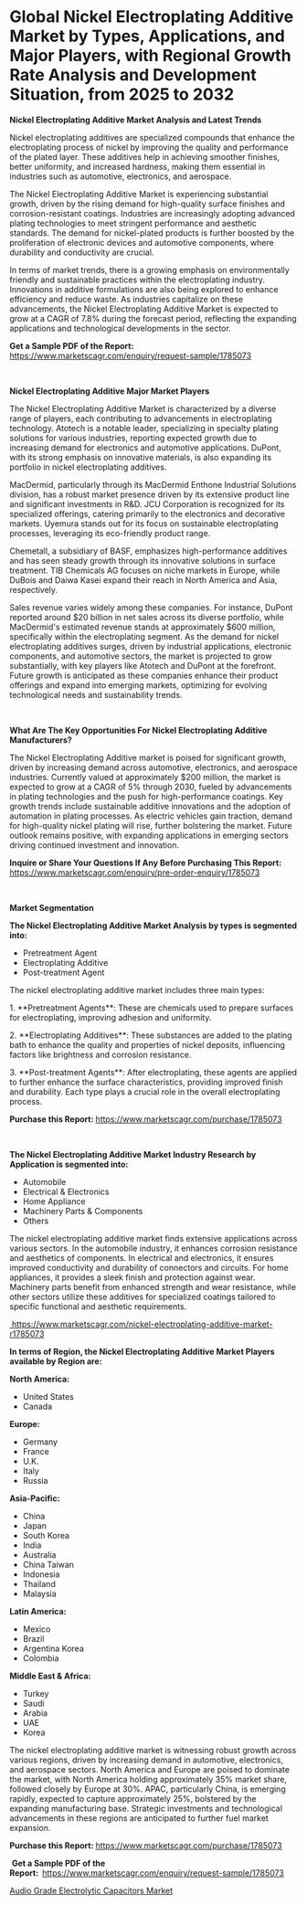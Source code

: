 <p><h1>Global Nickel Electroplating Additive Market by Types, Applications, and Major Players, with Regional Growth Rate Analysis and Development Situation, from 2025 to 2032</h1></p><p><strong>Nickel Electroplating Additive Market Analysis and Latest Trends</strong></p>
<p><p>Nickel electroplating additives are specialized compounds that enhance the electroplating process of nickel by improving the quality and performance of the plated layer. These additives help in achieving smoother finishes, better uniformity, and increased hardness, making them essential in industries such as automotive, electronics, and aerospace. </p><p>The Nickel Electroplating Additive Market is experiencing substantial growth, driven by the rising demand for high-quality surface finishes and corrosion-resistant coatings. Industries are increasingly adopting advanced plating technologies to meet stringent performance and aesthetic standards. The demand for nickel-plated products is further boosted by the proliferation of electronic devices and automotive components, where durability and conductivity are crucial.</p><p>In terms of market trends, there is a growing emphasis on environmentally friendly and sustainable practices within the electroplating industry. Innovations in additive formulations are also being explored to enhance efficiency and reduce waste. As industries capitalize on these advancements, the Nickel Electroplating Additive Market is expected to grow at a CAGR of 7.8% during the forecast period, reflecting the expanding applications and technological developments in the sector.</p></p>
<p><strong>Get a Sample PDF of the Report:&nbsp;</strong> <a href="https://www.marketscagr.com/enquiry/request-sample/1785073?utm_campaign=2650&utm_medium=2&utm_source=Github&utm_content=ia&utm_term=25032025&utm_id=nickel-electroplating-additive">https://www.marketscagr.com/enquiry/request-sample/1785073</a></p>
<p>&nbsp;</p>
<p><strong>Nickel Electroplating Additive Major Market Players</strong></p>
<p><p>The Nickel Electroplating Additive Market is characterized by a diverse range of players, each contributing to advancements in electroplating technology. Atotech is a notable leader, specializing in specialty plating solutions for various industries, reporting expected growth due to increasing demand for electronics and automotive applications. DuPont, with its strong emphasis on innovative materials, is also expanding its portfolio in nickel electroplating additives.</p><p>MacDermid, particularly through its MacDermid Enthone Industrial Solutions division, has a robust market presence driven by its extensive product line and significant investments in R&D. JCU Corporation is recognized for its specialized offerings, catering primarily to the electronics and decorative markets. Uyemura stands out for its focus on sustainable electroplating processes, leveraging its eco-friendly product range.</p><p>Chemetall, a subsidiary of BASF, emphasizes high-performance additives and has seen steady growth through its innovative solutions in surface treatment. TIB Chemicals AG focuses on niche markets in Europe, while DuBois and Daiwa Kasei expand their reach in North America and Asia, respectively.</p><p>Sales revenue varies widely among these companies. For instance, DuPont reported around $20 billion in net sales across its diverse portfolio, while MacDermid's estimated revenue stands at approximately $600 million, specifically within the electroplating segment. As the demand for nickel electroplating additives surges, driven by industrial applications, electronic components, and automotive sectors, the market is projected to grow substantially, with key players like Atotech and DuPont at the forefront. Future growth is anticipated as these companies enhance their product offerings and expand into emerging markets, optimizing for evolving technological needs and sustainability trends.</p></p>
<p>&nbsp;</p>
<p><strong>What Are The Key Opportunities For Nickel Electroplating Additive Manufacturers?</strong></p>
<p><p>The Nickel Electroplating Additive market is poised for significant growth, driven by increasing demand across automotive, electronics, and aerospace industries. Currently valued at approximately $200 million, the market is expected to grow at a CAGR of 5% through 2030, fueled by advancements in plating technologies and the push for high-performance coatings. Key growth trends include sustainable additive innovations and the adoption of automation in plating processes. As electric vehicles gain traction, demand for high-quality nickel plating will rise, further bolstering the market. Future outlook remains positive, with expanding applications in emerging sectors driving continued investment and innovation.</p></p>
<p><strong>Inquire or Share Your Questions If Any Before Purchasing This Report:</strong> <a href="https://www.marketscagr.com/enquiry/pre-order-enquiry/1785073?utm_campaign=2650&utm_medium=2&utm_source=Github&utm_content=ia&utm_term=25032025&utm_id=nickel-electroplating-additive">https://www.marketscagr.com/enquiry/pre-order-enquiry/1785073</a></p>
<p>&nbsp;</p>
<p><strong>Market Segmentation</strong></p>
<p><strong>The Nickel Electroplating Additive Market Analysis by types is segmented into:</strong></p>
<p><ul><li>Pretreatment Agent</li><li>Electroplating Additive</li><li>Post-treatment Agent</li></ul></p>
<p><p>The nickel electroplating additive market includes three main types: </p><p>1. **Pretreatment Agents**: These are chemicals used to prepare surfaces for electroplating, improving adhesion and uniformity.</p><p>  </p><p>2. **Electroplating Additives**: These substances are added to the plating bath to enhance the quality and properties of nickel deposits, influencing factors like brightness and corrosion resistance.</p><p>3. **Post-treatment Agents**: After electroplating, these agents are applied to further enhance the surface characteristics, providing improved finish and durability. Each type plays a crucial role in the overall electroplating process.</p></p>
<p><strong>Purchase this Report:&nbsp;</strong><a href="https://www.marketscagr.com/purchase/1785073?utm_campaign=2650&utm_medium=2&utm_source=Github&utm_content=ia&utm_term=25032025&utm_id=nickel-electroplating-additive">https://www.marketscagr.com/purchase/1785073</a></p>
<p>&nbsp;</p>
<p><strong>The Nickel Electroplating Additive Market Industry Research by Application is segmented into:</strong></p>
<p><ul><li>Automobile</li><li>Electrical & Electronics</li><li>Home Appliance</li><li>Machinery Parts & Components</li><li>Others</li></ul></p>
<p><p>The nickel electroplating additive market finds extensive applications across various sectors. In the automobile industry, it enhances corrosion resistance and aesthetics of components. In electrical and electronics, it ensures improved conductivity and durability of connectors and circuits. For home appliances, it provides a sleek finish and protection against wear. Machinery parts benefit from enhanced strength and wear resistance, while other sectors utilize these additives for specialized coatings tailored to specific functional and aesthetic requirements.</p></p>
<p><a href="https://www.marketscagr.com/nickel-electroplating-additive-market-r1785073?utm_campaign=2650&utm_medium=2&utm_source=Github&utm_content=ia&utm_term=25032025&utm_id=nickel-electroplating-additive">&nbsp;https://www.marketscagr.com/nickel-electroplating-additive-market-r1785073</a></p>
<p><strong>In terms of Region, the Nickel Electroplating Additive Market Players available by Region are:</strong></p>
<p>
    <p> <strong> North America: </strong>
        <ul>
            <li>United States</li>
            <li>Canada</li>
        </ul>
        </p> 
    <p> <strong> Europe: </strong>
        <ul>
            <li>Germany</li>
            <li>France</li>
            <li>U.K.</li>
            <li>Italy</li>
            <li>Russia</li>
        </ul>
        </p> 
    <p> <strong> Asia-Pacific: </strong>
        <ul>
            <li>China</li>
            <li>Japan</li>
            <li>South Korea</li>
            <li>India</li>
            <li>Australia</li>
            <li>China Taiwan</li>
            <li>Indonesia</li>
            <li>Thailand</li>
            <li>Malaysia</li>
        </ul>
        </p> 
    <p> <strong> Latin America: </strong>
        <ul>
            <li>Mexico</li>
            <li>Brazil</li>
            <li>Argentina Korea</li>
            <li>Colombia</li>
        </ul>
        </p> 
    <p> <strong> Middle East & Africa: </strong>
        <ul>
            <li>Turkey</li>
            <li>Saudi</li>
            <li>Arabia</li>
            <li>UAE</li>
            <li>Korea</li>
        </ul>
    </p>
    </p>
<p><p>The nickel electroplating additive market is witnessing robust growth across various regions, driven by increasing demand in automotive, electronics, and aerospace sectors. North America and Europe are poised to dominate the market, with North America holding approximately 35% market share, followed closely by Europe at 30%. APAC, particularly China, is emerging rapidly, expected to capture approximately 25%, bolstered by the expanding manufacturing base. Strategic investments and technological advancements in these regions are anticipated to further fuel market expansion.</p></p>
<p><strong>Purchase this Report: </strong><a href="https://www.marketscagr.com/purchase/1785073?utm_campaign=2650&utm_medium=2&utm_source=Github&utm_content=ia&utm_term=25032025&utm_id=nickel-electroplating-additive">https://www.marketscagr.com/purchase/1785073</a></p>
<p>&nbsp;<strong>Get a Sample PDF of the Report:&nbsp;&nbsp;</strong><a href="https://www.marketscagr.com/enquiry/request-sample/1785073?utm_campaign=2650&utm_medium=2&utm_source=Github&utm_content=ia&utm_term=25032025&utm_id=nickel-electroplating-additive">https://www.marketscagr.com/enquiry/request-sample/1785073</a></p>
<p><strong></strong></p>
<p><p><a href="https://github.com/ccreola81/Market-Research-Report-List-1/blob/main/audio-grade-electrolytic-capacitors-market.md?utm_campaign=2650&utm_medium=2&utm_source=Github&utm_content=ia&utm_term=25032025&utm_id=nickel-electroplating-additive">Audio Grade Electrolytic Capacitors Market</a></p></p>